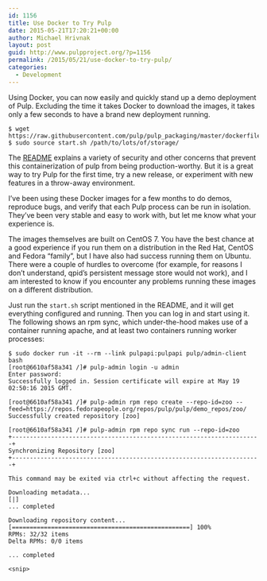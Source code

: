```yaml
---
id: 1156
title: Use Docker to Try Pulp
date: 2015-05-21T17:20:21+00:00
author: Michael Hrivnak
layout: post
guid: http://www.pulpproject.org/?p=1156
permalink: /2015/05/21/use-docker-to-try-pulp/
categories:
  - Development
---
```

Using Docker, you can now easily and quickly stand up a demo deployment of Pulp. Excluding the time it takes Docker to download the images, it takes only a few seconds to have a brand new deployment running.

    
    $ wget https://raw.githubusercontent.com/pulp/pulp_packaging/master/dockerfiles/centos/start.sh
    $ sudo source start.sh /path/to/lots/of/storage/
    
    

The [README](https://github.com/pulp/pulp_packaging/tree/d292ba6e2cfd7abe1f18bed4a66d8ac164c8aaaf/dockerfiles/centos) explains a variety of security and other concerns that prevent this containerization of pulp from being production-worthy. But it is a great way to try Pulp for the first time, try a new release, or experiment with new features in a throw-away environment.

I&#8217;ve been using these Docker images for a few months to do demos, reproduce bugs, and verify that each Pulp process can be run in isolation. They&#8217;ve been very stable and easy to work with, but let me know what your experience is.

The images themselves are built on CentOS 7. You have the best chance at a good experience if you run them on a distribution in the Red Hat, CentOS and Fedora &#8220;family&#8221;, but I have also had success running them on Ubuntu. There were a couple of hurdles to overcome (for example, for reasons I don&#8217;t understand, qpid&#8217;s persistent message store would not work), and I am interested to know if you encounter any problems running these images on a different distribution.

Just run the `start.sh` script mentioned in the README, and it will get everything configured and running. Then you can log in and start using it. The following shows an rpm sync, which under-the-hood makes use of a container running apache, and at least two containers running worker processes:

    
    $ sudo docker run -it --rm --link pulpapi:pulpapi pulp/admin-client bash
    [root@6610af58a341 /]# pulp-admin login -u admin
    Enter password:
    Successfully logged in. Session certificate will expire at May 19 02:50:16 2015 GMT.
    
    [root@6610af58a341 /]# pulp-admin rpm repo create --repo-id=zoo --feed=https://repos.fedorapeople.org/repos/pulp/pulp/demo_repos/zoo/
    Successfully created repository [zoo]
    
    [root@6610af58a341 /]# pulp-admin rpm repo sync run --repo-id=zoo
    +----------------------------------------------------------------------+
    Synchronizing Repository [zoo]
    +----------------------------------------------------------------------+
    
    This command may be exited via ctrl+c without affecting the request.
    
    Downloading metadata...
    [|]
    ... completed
    
    Downloading repository content...
    [==================================================] 100%
    RPMs: 32/32 items
    Delta RPMs: 0/0 items
    
    ... completed
    
    <snip>